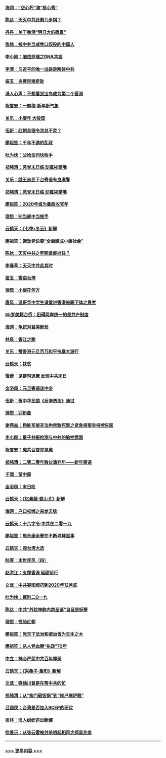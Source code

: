 #### [海网：“空心朽”演“核心秀”](../pages/nsc993/n11783874.md?t=01111911) 
#### [陈达：天灭中共还剩几步棋？](../pages/nsc993/n11783719.md?t=01111911) 
#### [丹丹：关于香港“明日大屿愿景”](../pages/nsc993/n11783273.md?t=01111911) 
#### [张林：被中共当成牲口奴役的中国人](../pages/nsc993/n11782397.md?t=01111911) 
#### [李小刚：脑控原理之DNA共振](../pages/nsc993/n11780962.md?t=01111911) 
#### [李清：习近平的唯一出路是解体中共](../pages/nsc993/n11780866.md?t=01111911) 
#### [振玉：炎黄巨难奇耻](../pages/nsc993/n11779632.md?t=01111911) 
#### [港人心声：不想看到宝岛成为第二个香港](../pages/nsc993/n11778817.md?t=01111911) 
#### [祝君安：一剪梅‧新年新气象](../pages/nsc993/n11776340.md?t=01111911) 
#### [关乐：小康年 大役现](../pages/nsc993/n11774213.md?t=01111911) 
#### [伍新：红朝总理令怎总不灵？](../pages/nsc993/n11770813.md?t=01111911) 
#### [廖祖笙：千年不遇的乱政](../pages/nsc993/n11770373.md?t=01111911) 
#### [吐为快：公检法司快收手](../pages/nsc993/n11770359.md?t=01111911) 
#### [郑纯清：恶党末日临 动辄挨掌嘴](../pages/nsc993/n11769912.md?t=01111911) 
#### [关乐：就王志民下台寄语有良港警](../pages/nsc993/n11769903.md?t=01111911) 
#### [郑纯清：恶党末日临 动辄挨掌嘴](../pages/nsc993/n11769356.md?t=01111911) 
#### [廖祖笙：2020年或为暴政收官年](../pages/nsc993/n11768216.md?t=01111911) 
#### [理悟：别当郎中当推手](../pages/nsc993/n11768243.md?t=01111911) 
#### [云鹤天：《七律▪冬云》新解](../pages/nsc993/n11768204.md?t=01111911) 
#### [廖祖笙：饿饭党说要“全面建成小康社会”](../pages/nsc993/n11767482.md?t=01111911) 
#### [陈达：天灭中共之罗网谁能挡住？](../pages/nsc993/n11767465.md?t=01111911) 
#### [李春草：天灭中共此其时](../pages/nsc993/n11767452.md?t=01111911) 
#### [振玉：寄语台湾](../pages/nsc993/n11767432.md?t=01111911) 
#### [理悟：小康在何方](../pages/nsc993/n11767394.md?t=01111911) 
#### [唐风：温哥华中学生课堂讲香港被踢下体之思考](../pages/nsc993/n11766848.md?t=01111911) 
#### [85岁美籍台侨：阻碍两岸统一的是共产制度](../pages/nsc993/n11765043.md?t=01111911) 
#### [海网：龟蛇对鼠哭新愁](../pages/nsc993/n11764895.md?t=01111911) 
#### [林泉：香江之歌](../pages/nsc993/n11764415.md?t=01111911) 
#### [关乐：赞香港元旦百万和平抗暴大游行](../pages/nsc993/n11764382.md?t=01111911) 
#### [云鹤天：扶贫](../pages/nsc993/n11764245.md?t=01111911) 
#### [雪绮：见群鸡退鹰  反观中共末日](../pages/nsc993/n11762112.md?t=01111911) 
#### [金浴凤：元旦寄语迷中帝](../pages/nsc993/n11761788.md?t=01111911) 
#### [伍新：贺中华民国《反渗透法》通过](../pages/nsc993/n11761994.md?t=01111911) 
#### [理悟：迎新曲](../pages/nsc993/n11761152.md?t=01111911) 
#### [谢燕益：杨胜军被非法拘禁致死案之紧急报案举报控告函](../pages/nsc993/n11756134.md?t=01111911) 
#### [李小刚：量子共振检测与中共的脑控武器](../pages/nsc993/n11754518.md?t=01111911) 
#### [祝君安：魔共百变亦是魔](../pages/nsc993/n11754469.md?t=01111911) 
#### [郑纯清：二零二零年散伙演弃年——新年寄语](../pages/nsc993/n11754195.md?t=01111911) 
#### [千瑞：望中原](../pages/nsc993/n11754159.md?t=01111911) 
#### [金浴凤：末日叹](../pages/nsc993/n11752359.md?t=01111911) 
#### [云鹤天：《忆秦娥‧娄山关》新解](../pages/nsc993/n11752348.md?t=01111911) 
#### [海网：户口松绑之来龙去脉](../pages/nsc993/n11752328.md?t=01111911) 
#### [云鹤天：十六字令‧中共在二零一九](../pages/nsc993/n11752305.md?t=01111911) 
#### [廖祖笙：周永康余孽在不断寻衅滋事](../pages/nsc993/n11751013.md?t=01111911) 
#### [云鹤天：观台湾大选](../pages/nsc993/n11751007.md?t=01111911) 
#### [陆客：末世民风（四）](../pages/nsc993/n11749203.md?t=01111911) 
#### [赵洪江：支撑香港 砥砺前行](../pages/nsc993/n11748482.md?t=01111911) 
#### [文武：中共妄图顽抗到2020年12月底](../pages/nsc993/n11748446.md?t=01111911) 
#### [吐为快：挥别二O一九](../pages/nsc993/n11748411.md?t=01111911) 
#### [陈达：中共“外扰神韵内禁圣诞”自证是妖孽](../pages/nsc993/n11748226.md?t=01111911) 
#### [理悟：怪胎红朝](../pages/nsc993/n11748206.md?t=01111911) 
#### [廖祖笙：党天下法治和德治皆为无本之木](../pages/nsc993/n11748135.md?t=01111911) 
#### [廖祖笙：杀人党血腥“执政”70年](../pages/nsc993/n11745144.md?t=01111911) 
#### [中立：神必严惩中共百年罪恶](../pages/nsc993/n11744970.md?t=01111911) 
#### [云鹤天：《采桑子‧重阳》新解](../pages/nsc993/n11744948.md?t=01111911) 
#### [文武：弹劾川普是在帮中共的忙](../pages/nsc993/n11744758.md?t=01111911) 
#### [郑纯清：从“挨门砸饭锅”到“挨户堵炉眼”](../pages/nsc993/n11744745.md?t=01111911) 
#### [吕锡民：台湾是否加入RCEP的研议](../pages/nsc993/n11744701.md?t=01111911) 
#### [张林：汉人纷纷逃出新疆](../pages/nsc993/n11743530.md?t=01111911) 
#### [徐曼沅：从张云雷被封杀想起相声大师吴兆南](../pages/nsc993/n11741816.md?t=01111911) 

----
#### [ >>> 更早内容 <<< ](../indexes/nsc993-earlier.md)
